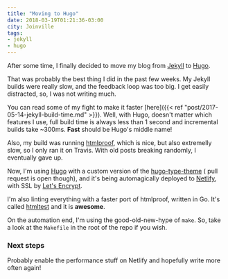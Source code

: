 ```yaml
---
title: "Moving to Hugo"
date: 2018-03-19T01:21:36-03:00
city: Joinville
tags:
- jekyll
- hugo
---
```


After some time, I finally decided to move my blog from [Jekyll][] to [Hugo][].

<!--more-->

That was probably the best thing I did in the past few weeks. My Jekyll
builds were really slow, and the feedback loop was too big. I get easily
distracted, so, I was not writing much.

You can read some of my fight to make it faster
[here]({{< ref "post/2017-05-14-jekyll-build-time.md" >}}). Well, with Hugo,
doesn't matter which features I use, full build time is always less than
1 second and incremental builds take ~300ms. **Fast** should be Hugo's
middle name!

Also, my build was running [htmlproof][], which is nice, but also
extremelly slow, so I only ran it on Travis. With old posts
breaking randomly, I eventually gave up.

Now, I'm using [Hugo][] with a custom version of the [hugo-type-theme][] (
pull request is open though), and it's being automagically deployed to
[Netlify][], with SSL by [Let's Encrypt][lestsencrypt].

I'm also linting everything with a faster port of htmlproof, written in Go.
It's called [htmltest][] and it is **awesome**.

On the automation end, I'm using the good-old-new-hype of `make`. So, take a
look at the `Makefile` in the root of the repo if you wish.

### Next steps

Probably enable the performance stuff on Netlify and hopefully write more
often again!

[jekyll]: https://jekyllrb.com/
[hugo]: https://gohugo.io/
[htmlproof]: https://github.com/gjtorikian/html-proofer
[hugo-type-theme]: https://github.com/caarlos0/hugo-type-theme
[netlify]: https://netlify.com
[lestsencrypt]: https://letsencrypt.org/
[htmltest]: https://github.com/wjdp/htmltest
